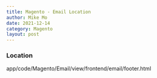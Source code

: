 ```yaml
---
title: Magento - Email Location
author: Mike Mo
date: 2021-12-14
category: Magento
layout: post
---
```


### Location
app/code/Magento/Email/view/frontend/email/footer.html


